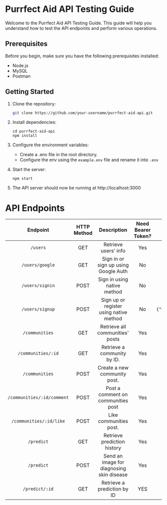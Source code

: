 # Purrfect Aid API Testing Guide

Welcome to the Purrfect Aid API Testing Guide. This guide will help you understand how to test the API endpoints and perform various operations.

## Prerequisites

Before you begin, make sure you have the following prerequisites installed:

- Node.js
- MySQL
- Postman

## Getting Started

1. Clone the repository:

   ```bash
   git clone https://github.com/your-username/purrfect-aid-api.git
   ```
2. Install dependencies:
   ```
   cd purrfect-aid-api
   npm install
   ```
3. Configure the environment variables:
    - Create a .env file in the root directory.
    - Configure the env using the `example.env` file and rename it into `.env`
4. Start the server:
    ```
    npm start
    ```
7. The API server should now be running at http://localhost:3000

# API Endpoints
|        **Endpoint**        | **HTTP Method** |              **Description**              | **Need Bearer Token?** |                              **Request Body (if any)**                             |
|:--------------------------:|:---------------:|:-----------------------------------------:|:----------------------:|:----------------------------------------------------------------------------------:|
| `/users`                   |       GET       | Retrieve users' info                      |           Yes          |                                                                                    |
| `/users/google`            |       GET       | Sign in or sign up using Google Auth      |           No           |                                                                                    |
| `/users/signin`            |       POST      | Sign in using native method               |           No           | ```{"email":"test@example.com","password":"testpassword"}```                       |
| `/users/signup`            |       POST      | Sign up or register using native method   |           No           | ```{"email":"test@example.com","username":"testuser","password":"testpassword"}``` |
| `/communities`             |       GET       | Retrieve all communities' posts           |           Yes          |                                                                                    |
| `/communities/:id`         |       GET       | Retrieve a community by ID.               |           Yes          |                                                                                    |
| `/communities`             |       POST      | Create a new community post.              |           Yes          | ```{"content":"Test Content"}```                                                   |
| `/communities/:id/comment` |       POST      | Post a comment on communities post        |           Yes          | ```{"comment":"Test Comment"}```                                                   |
| `/communities/:id/like`    |       POST      | Like communities post.                    |           Yes          | (None)                                                                             |
| `/predict`                 |       GET       | Retrieve prediction history               |           Yes          |                                                                                    |
| `/predict`                 |       POST      | Send an image for diagnosing skin disease |           Yes          | form-data:<br> key: `image` (File type)<br> value: `picture.png` (Upload the file) |
| `/predict/:id`             |       GET       | Retrieve a prediction by ID               |           YES          |                                                                                    |



